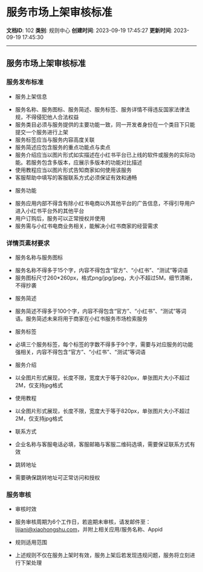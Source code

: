 # 服务市场上架审核标准

**文档ID**: 102
**类别**: 规则中心
**创建时间**: 2023-09-19 17:45:27
**更新时间**: 2023-09-19 17:45:30

---

## 服务市场上架审核标准

### 服务发布标准

* 服务上架信息

+ 服务名称、服务图标、服务简述、服务标签、服务详情不得违反国家法律法规，不得侵犯他人合法权益
+ 服务类目必须与服务提供的主要功能一致，同一开发者身份在一个类目下只能提交一个服务进行上架
+ 服务标签应当与服务内容高度关联
+ 服务简述应包含服务的重点功能点与卖点
+ 服务介绍应当以图片形式如实描述在小红书平台已上线的软件或服务的实际功能。若服务包含多版本，应展示多版本的功能对比描述
+ 使用教程应当以图片形式告知商家如何使用该服务
+ 客服帮助中填写的客服联系方式必须保证有效和通畅

* 服务功能

+ 服务应用内部不得含有除小红书电商以外其他平台的广告信息，不得引导用户进入小红书平台外的其他平台
+ 用户订购后，服务可以正常授权并使用
+ 服务需与小红书电商业务相关，能解决小红书商家的经营需求

### 详情页素材要求

* 服务名称与服务图标

+ 服务名称不得多于15个字，内容不得包含“官方”、“小红书”、“测试”等词语
+ 服务图标尺寸260\*260px，格式png/jpg/jpeg，大小不超过5M，细节清晰，不得抄袭

* 服务简述

+ 服务简述不得多于100个字，内容不得包含“官方”、“小红书”、“测试”等词语。服务简述未来将用于商家在小红书服务市场检索服务

* 服务标签

+ 必填三个服务标签，每个标签的字数不得多于9个字，需要与对应服务的功能强相关，内容不得包含“官方”、“小红书”、“测试”等词语

* 服务介绍

+ 以全图片形式展现，长度不限，宽度大于等于820px，单张图片大小不超过2M，仅支持jpg格式

* 使用教程

+ 以全图片形式展现，长度不限，宽度大于等于820px，单张图片大小不超过2M，仅支持jpg格式

* 联系方式

+ 企业名称与客服电话必填，客服邮箱与客服二维码选填，需要保证联系方式有效

* 跳转地址

+ 需要确保跳转地址可正常访问和授权

### 服务审核

* 审核时效

+ 服务审核周期为6个工作日，若逾期未审核，请发邮件至：lijiani@xiaohongshu.com，并附上相关应用/服务名称、Appid

* 规则适用范围

+ 上述规则不仅在服务上架时有效，服务上架后若发现违规问题，服务将立刻进行下架处理